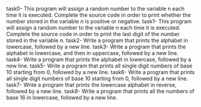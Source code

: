task0- This program will assign a random number to the variable n each time it is executed. Complete the source code in order to print whether the number stored in the variable n is positive or negative.
task1- This program will assign a random number to the variable n each time it is executed. Complete the source code in order to print the last digit of the number stored in the variable n.
task2- Write a program that prints the alphabet in lowercase, followed by a new line.
task3- Write a program that prints the alphabet in lowercase, and then in uppercase, followed by a new line.
task4- Write a program that prints the alphabet in lowercase, followed by a new line.
task5- Write a program that prints all single digit numbers of base 10 starting from 0, followed by a new line.
task6- Write a program that prints all single digit numbers of base 10 starting from 0, followed by a new line.
task7- Write a program that prints the lowercase alphabet in reverse, followed by a new line.
task8- Write a program that prints all the numbers of base 16 in lowercase, followed by a new line.
